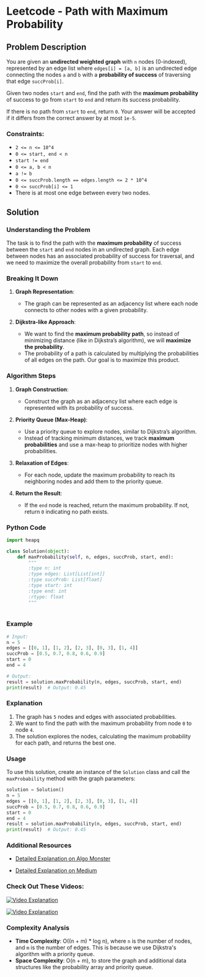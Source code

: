 # Leetcode - Path with Maximum Probability

## Problem Description

You are given an **undirected weighted graph** with `n` nodes (0-indexed), represented by an edge list where `edges[i] = [a, b]` is an undirected edge connecting the nodes `a` and `b` with a **probability of success** of traversing that edge `succProb[i]`.

Given two nodes `start` and `end`, find the path with the **maximum probability** of success to go from `start` to `end` and return its success probability.

If there is no path from `start` to `end`, return `0`. Your answer will be accepted if it differs from the correct answer by at most `1e-5`.

### Constraints:
- `2 <= n <= 10^4`
- `0 <= start, end < n`
- `start != end`
- `0 <= a, b < n`
- `a != b`
- `0 <= succProb.length == edges.length <= 2 * 10^4`
- `0 <= succProb[i] <= 1`
- There is at most one edge between every two nodes.

## Solution

### Understanding the Problem

The task is to find the path with the **maximum probability** of success between the `start` and `end` nodes in an undirected graph. Each edge between nodes has an associated probability of success for traversal, and we need to maximize the overall probability from `start` to `end`.

### Breaking It Down

1. **Graph Representation**:
   - The graph can be represented as an adjacency list where each node connects to other nodes with a given probability.

2. **Dijkstra-like Approach**:
   - We want to find the **maximum probability path**, so instead of minimizing distance (like in Dijkstra’s algorithm), we will **maximize the probability**.
   - The probability of a path is calculated by multiplying the probabilities of all edges on the path. Our goal is to maximize this product.

### Algorithm Steps

1. **Graph Construction**:
   - Construct the graph as an adjacency list where each edge is represented with its probability of success.

2. **Priority Queue (Max-Heap)**:
   - Use a priority queue to explore nodes, similar to Dijkstra’s algorithm.
   - Instead of tracking minimum distances, we track **maximum probabilities** and use a max-heap to prioritize nodes with higher probabilities.

3. **Relaxation of Edges**:
   - For each node, update the maximum probability to reach its neighboring nodes and add them to the priority queue.

4. **Return the Result**:
   - If the `end` node is reached, return the maximum probability. If not, return `0` indicating no path exists.

### Python Code

```python
import heapq

class Solution(object):
    def maxProbability(self, n, edges, succProb, start, end):
        """
        :type n: int
        :type edges: List[List[int]]
        :type succProb: List[float]
        :type start: int
        :type end: int
        :rtype: float
        """
        
```

### Example

```python
# Input:
n = 5
edges = [[0, 1], [1, 2], [2, 3], [0, 3], [1, 4]]
succProb = [0.5, 0.7, 0.8, 0.6, 0.9]
start = 0
end = 4

# Output:
result = solution.maxProbability(n, edges, succProb, start, end)
print(result)  # Output: 0.45
```

### Explanation

1. The graph has `5` nodes and edges with associated probabilities.
2. We want to find the path with the maximum probability from node `0` to node `4`.
3. The solution explores the nodes, calculating the maximum probability for each path, and returns the best one.

### Usage

To use this solution, create an instance of the `Solution` class and call the `maxProbability` method with the graph parameters:

```python
solution = Solution()
n = 5
edges = [[0, 1], [1, 2], [2, 3], [0, 3], [1, 4]]
succProb = [0.5, 0.7, 0.8, 0.6, 0.9]
start = 0
end = 4
result = solution.maxProbability(n, edges, succProb, start, end)
print(result)  # Output: 0.45
```

### Additional Resources

- [Detailed Explanation on Algo Monster](https://algo.monster/liteproblems/1514)

- [Detailed Explanation on Medium](https://medium.com/@_monitsharma/daily-leetcode-problems-problem-1514-path-with-maximum-probability-7adcc0bd99df)


### Check Out These Videos:

[![Video Explanation](https://img.youtube.com/vi/aPThR7YBCAM/mqdefault.jpg)](https://youtu.be/aPThR7YBCAM)

[![Video Explanation](https://img.youtube.com/vi/kPsDTGcrzGM/mqdefault.jpg)](https://youtu.be/kPsDTGcrzGM)

### Complexity Analysis

- **Time Complexity**: O((n + m) * log n), where `n` is the number of nodes, and `m` is the number of edges. This is because we use Dijkstra's algorithm with a priority queue.
- **Space Complexity**: O(n + m), to store the graph and additional data structures like the probability array and priority queue.